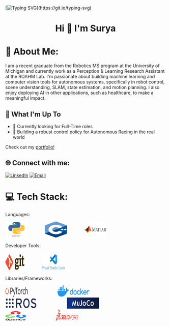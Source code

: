 [![Typing SVG](https://readme-typing-svg.herokuapp.com?font=Courier+new&color=%23808080&size=40&width=800&duration=6969&lines=Welcome+to+my+profile!)](https://git.io/typing-svg)

<h1 align="center">Hi 👋 I'm Surya</h1>

# 💫 About Me:
I am a recent graduate from the Robotics MS program at the University of Michigan and currently work as a Perception & Learning Research Assistant at the ROAHM Lab. I'm passionate about building machine learning and computer vision tools for autonomous systems, specifically in robot control, scene understanding, SLAM, state estimation, and motion planning. I also enjoy deploying AI in other applications, such as healthcare, to make a meaningful impact.

## 🚀 What I'm Up To

- 🤔 Currently looking for Full-Time roles
- 🤖 Building a robust control policy for Autonomous Racing in the real world

Check out my [portfolio!](https://spsingh37.github.io/)

## 🌐 Connect with me:
[![LinkedIn](https://img.shields.io/badge/LinkedIn-%230077B5.svg?logo=linkedin&logoColor=white)](https://www.linkedin.com/in/spsingh37/)
[![Email](https://img.shields.io/badge/Email-suryasin@umich.edu-blue?style=flat-square&logo=gmail)](mailto:suryasin@umich.edu)

# 💻 Tech Stack:

Languages:
<p align="left">
  <img src="https://github.com/spsingh37/spsingh37/blob/main/python-logo.png" alt="Python" height="50" width="70" style="display: inline; margin-right: 50px;"/>
  <img src="https://github.com/spsingh37/spsingh37/blob/main/cpp_logo.png" alt="C++" height="50" width="70" style="display: inline; margin-right: 50px;"/>
  <img src="https://github.com/spsingh37/spsingh37/blob/main/MATLAB-logo.png" alt="MATLAB" height="50" width="70" style="display: inline; margin-right: 50px;"/>
</p>

Developer Tools:
<p align="left">
  <img src="https://github.com/spsingh37/spsingh37/blob/main/git-logo.png" alt="Git" height="50" width="60" style="display: inline; margin-right: 50px;"/>
  <img src="https://github.com/spsingh37/spsingh37/blob/main/vscode-logo.png" alt="Visual Studio Code" height="55" width="75" style="display: inline; margin-right: 50px;"/>
</p>

Libraries/Frameworks:
<p align="left">
  <img src="https://github.com/spsingh37/spsingh37/blob/main/PyTorch_logo_black.svg.png" alt="PyTorch" height="30" width="70" style="display: inline; margin-right: 90px;"/>
  <img src="https://github.com/spsingh37/spsingh37/blob/main/docker-logo.png" alt="Docker" width="100" height="35" width="70" style="display: inline; margin-right: 90px;"/>
  <img src="https://github.com/spsingh37/spsingh37/blob/main/ros-logo.png" alt="ROS" width="100" height="35" width="70" style="display: inline; margin-right: 90px;"/>
  <img src="https://github.com/spsingh37/spsingh37/blob/main/mujoco-logo.jfif" alt="MuJoCo" width="100" height="35" width="70" style="display: inline; margin-right: 90px;"/>
  <img src="https://github.com/spsingh37/spsingh37/blob/main/OpenCV_logo_black.png" alt="OpenCV" height="30" width="65" style="display: inline; margin-right: 90px;"/>
  <img src="https://github.com/spsingh37/spsingh37/blob/main/solidworks-logo.png" alt="SolidWorks" height="35" width="70" style="display: inline; margin-right: 90px;"/>
</p>
